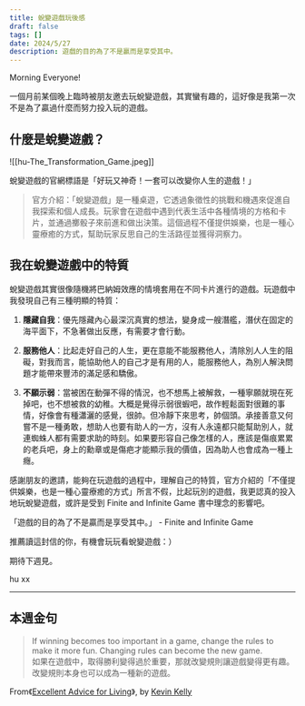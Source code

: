 ```yaml
---
title: 蛻變遊戲玩後感
draft: false
tags: []
date: 2024/5/27
description: 遊戲的目的為了不是贏而是享受其中。
---
```

Morning Everyone!

一個月前某個晚上臨時被朋友邀去玩蛻變遊戲，其實蠻有趣的，這好像是我第一次不是為了贏過什麼而努力投入玩的遊戲。

## 什麼是蛻變遊戲？

![[hu-The_Transformation_Game.jpeg]]

蛻變遊戲的官網標語是「好玩又神奇！一套可以改變你人生的遊戲！」

> 官方介紹：「蛻變遊戲」是一種桌遊，它透過象徵性的挑戰和機遇來促進自我探索和個人成長。玩家會在遊戲中遇到代表生活中各種情境的方格和卡片，並通過擲骰子來前進和做出決策。這個過程不僅提供娛樂，也是一種心靈療癒的方式，幫助玩家反思自己的生活路徑並獲得洞察力。

## 我在蛻變遊戲中的特質

蛻變遊戲其實很像隨機將巴納姆效應的情境套用在不同卡片進行的遊戲。玩遊戲中我發現自己有三種明顯的特質：

1. **隱藏自我**：優先隱藏內心最深沉真實的想法，變身成一艘潛艦，潛伏在固定的海平面下，不急著做出反應，有需要才會行動。
    

2. **服務他人**：比起走好自己的人生，更在意能不能服務他人，清除別人人生的阻礙，對我而言，能協助他人的自己才是有用的人，能服務他人，為別人解決問題才能帶來豐沛的滿足感和驕傲。
    

3. **不願示弱**：當被困在動彈不得的情況，也不想馬上被解救，一種寧願就現在死掉吧，也不想被救的幼稚。大概是覺得示弱很蝦吧，故作輕鬆面對很難的事情，好像會有種瀟灑的感覺，很帥。但冷靜下來思考，帥個頭。承接善意又何嘗不是一種勇敢，想助人也要有助人的一方，沒有人永遠都只能幫助別人，就連蜘蛛人都有需要求助的時刻。如果要形容自己像怎樣的人，應該是傷痕累累的老兵吧，身上的勳章或是傷疤才能顯示我的價值，因為助人也會成為一種上癮。
    

感謝朋友的邀請，能夠在玩遊戲的過程中，理解自己的特質，官方介紹的「不僅提供娛樂，也是一種心靈療癒的方式」所言不假，比起玩別的遊戲，我更認真的投入地玩蛻變遊戲，或許是受到 Finite and Infinite Game 書中理念的影響吧。

「遊戲的目的為了不是贏而是享受其中。」 - Finite and Infinite Game

推薦讀這封信的你，有機會玩玩看蛻變遊戲：）

期待下週見。

hu xx

---

## 本週金句

> If winning becomes too important in a game, change the rules to make it more fun. Changing rules can become the new game.  
> 如果在遊戲中，取得勝利變得過於重要，那就改變規則讓遊戲變得更有趣。改變規則本身也可以成為一種新的遊戲。

From《[Excellent Advice for Living](https://r10.to/h56bLZ)》, by [Kevin Kelly](https://kk.org/thetechnium/103-bits-of-advice-i-wish-i-had-known/)